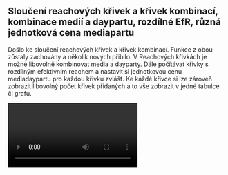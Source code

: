 ﻿---
categories: [fenix]
layout: fenix
---
## Sloučení reachových křivek a křivek kombinací, kombinace medií a daypartu, rozdílné EfR, různá jednotková cena mediapartu

Došlo ke sloučení reachových křivek a křivek kombinací. Funkce z obou zůstaly zachovány a několik nových přibilo.
V Reachových křivkách je možné libovolně kombinovat media a dayparty. 
Dále počítávat křivky s rozdílným efektivním reachem a nastavit si jednotkovou cenu mediadaypartu pro každou křivku zvlášť. 
Ke každé křivce si lze zároveň zobrazit libovolný počet křivek přidaných a to vše zobrazit v jedné tabulce či grafu. 

<video src="{{site.url}}/data/fenix_12_2_v02.mp4" type="video/mp4" controls></video>
